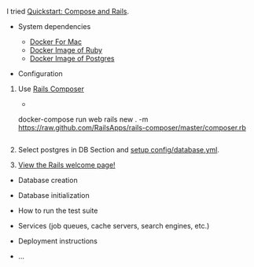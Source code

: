 I tried [Quickstart: Compose and Rails](https://docs.docker.com/compose/rails/).

* System dependencies

  * [Docker For Mac](https://www.docker.com/docker-mac)
  * [Docker Image of Ruby](https://hub.docker.com/_/ruby/)
  * [Docker Image of Postgres](https://hub.docker.com/_/postgres/)

* Configuration

1. Use [Rails Composer](https://github.com/RailsApps/rails-composer)

   * ```
   docker-compose run web rails new . -m https://raw.github.com/RailsApps/rails-composer/master/composer.rb
   ```

1. Select postgres in DB Section and [setup config/database.yml](https://docs.docker.com/compose/rails/#connect-the-database).

1. [View the Rails welcome page!](https://docs.docker.com/compose/rails/#connect-the-database)

* Database creation

* Database initialization

* How to run the test suite

* Services (job queues, cache servers, search engines, etc.)

* Deployment instructions

* ...

